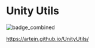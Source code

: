 # Unity Utils
![badge_combined](https://gist.githubusercontent.com/Artein/dc0873043aeff5654ce66349d38fe89d/raw/UnityUtils-main-coverage.svg)

https://artein.github.io/UnityUtils/